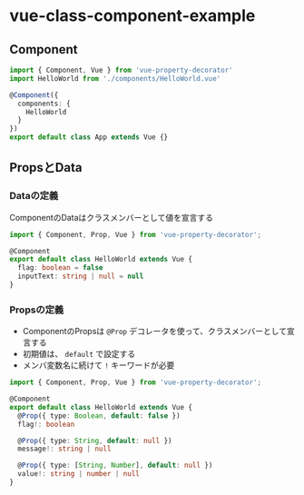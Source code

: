 # vue-class-component-example
## Component
```ts
import { Component, Vue } from 'vue-property-decorator'
import HelloWorld from './components/HelloWorld.vue'

@Component({
  components: {
    HelloWorld
  }
})
export default class App extends Vue {}
```

## PropsとData
### Dataの定義
ComponentのDataはクラスメンバーとして値を宣言する

```ts
import { Component, Prop, Vue } from 'vue-property-decorator';

@Component
export default class HelloWorld extends Vue {
  flag: boolean = false
  inputText: string | null = null
}
```

### Propsの定義
- ComponentのPropsは `@Prop` デコレータを使って、クラスメンバーとして宣言する
- 初期値は、 `default` で設定する
- メンバ変数名に続けて `!` キーワードが必要

```ts
import { Component, Prop, Vue } from 'vue-property-decorator';

@Component
export default class HelloWorld extends Vue {
  @Prop({ type: Boolean, default: false })
  flag!: boolean

  @Prop({ type: String, default: null })
  message!: string | null

  @Prop({ type: [String, Number], default: null })
  value!: string | number | null
}
```
